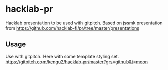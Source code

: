 # hacklab-pr

Hacklab presentation to be used with gitpitch. Based on jssmk  presentation from
https://github.com/hacklab-fi/pr/tree/master/presentations

## Usage

Use with gitpitch. Here with some template styling set.
https://gitpitch.com/kengu2/hacklab-pr/master?grs=github&t=moon
